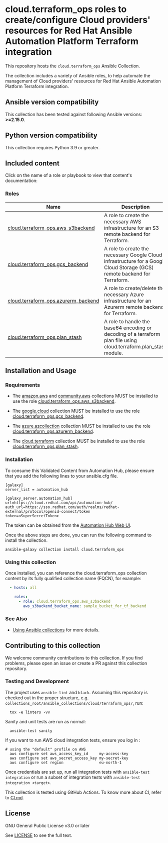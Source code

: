 # cloud.terraform_ops roles to create/configure Cloud providers' resources for Red Hat Ansible Automation Platform Terraform integration

This repository hosts the `cloud.terraform_ops` Ansible Collection.

The collection includes a variety of Ansible roles, to help automate the management of Cloud providers' resources for Red Hat Ansible
Automation Platform Terraform integration.

<!--start requires_ansible-->
## Ansible version compatibility

This collection has been tested against following Ansible versions: **>=2.15.0**.

## Python version compatibility

This collection requires Python 3.9 or greater.

## Included content

Click on the name of a role or playbook to view that content's documentation:

<!--start collection content-->
### Roles
Name | Description
--- | ---
[cloud.terraform_ops.aws_s3backend](https://github.com/redhat-cop/cloud.terraform_ops/blob/main/roles/aws_s3backend/README.md)|A role to create the necessary AWS infrastructure for an S3 remote backend for Terraform.
[cloud.terraform_ops.gcs_backend](https://github.com/redhat-cop/cloud.terraform_ops/blob/main/roles/gcs_backend/README.md)|A role to create the necessary Google Cloud infrastructure for a Google Cloud Storage (GCS) remote backend for Terraform.
[cloud.terraform_ops.azurerm_backend](https://github.com/redhat-cop/cloud.terraform_ops/tree/main/roles/azurerm_backend/README.md)|A role to create/delete the necessary Azure infrastructure for an Azurerm remote backend for Terraform.
[cloud.terraform_ops.plan_stash](https://github.com/redhat-cop/cloud.terraform_ops/tree/main/roles/plan_stash/README.md)|A role to handle the base64 encoding or decoding of a terraform plan file using cloud.terraform.plan_stash module.

## Installation and Usage

### Requirements

- The [amazon.aws](https://github.com/ansible-collections/amazon.aws) and [community.aws](https://github.com/ansible-collections/amazon.aws) collections MUST be installed to use the role [cloud.terraform_ops.aws_s3backend](https://github.com/redhat-cop/cloud.terraform_ops/blob/main/roles/aws_s3backend/README.md).

- The [google.cloud](https://github.com/ansible-collections/google.cloud) collection MUST be installed to use the role [cloud.terraform_ops.gcs_backend](https://github.com/redhat-cop/cloud.terraform_ops/blob/main/roles/gcs_backend/README.md).

- The [azure.azcollection](https://github.com/ansible-collections/azure) collection MUST be installed to use the role [cloud.terraform_ops.azurerm_backend](https://github.com/redhat-cop/cloud.terraform_ops/tree/main/roles/azurerm_backend/README.md).

- The [cloud.terraform](https://github.com/ansible-collections/cloud.terraform) collection MUST be installed to use the role [cloud.terraform_ops.plan_stash](https://github.com/redhat-cop/cloud.terraform_ops/tree/main/roles/cloud.terraform_ops.plan_stash/README.md).

### Installation

To consume this Validated Content from Automation Hub, please ensure that you add the following lines to your ansible.cfg file.

```
[galaxy]
server_list = automation_hub

[galaxy_server.automation_hub]
url=https://cloud.redhat.com/api/automation-hub/
auth_url=https://sso.redhat.com/auth/realms/redhat-external/protocol/openid-connect/token
token=<SuperSecretToken>
```
The token can be obtained from the [Automation Hub Web UI](https://console.redhat.com/ansible/automation-hub/token).

Once the above steps are done, you can run the following command to install the collection.

```
ansible-galaxy collection install cloud.terraform_ops
```

### Using this collection

Once installed, you can reference the cloud.terraform_ops collection content by its fully qualified collection name (FQCN), for example:

```yaml
  - hosts: all

    roles:
      - role: cloud.terraform_ops.aws_s3backend
        aws_s3backend_bucket_name: sample_bucket_for_tf_backend
```

### See Also

* [Using Ansible collections](https://docs.ansible.com/ansible/latest/user_guide/collections_using.html) for more details.

## Contributing to this collection

We welcome community contributions to this collection. If you find problems, please open an issue or create a PR against this collection repository.

### Testing and Development

The project uses `ansible-lint` and `black`.
Assuming this repository is checked out in the proper structure,
e.g. `collections_root/ansible_collections/cloud/terraform_ops/`, run:

```shell
  tox -e linters -vv
```

Sanity and unit tests are run as normal:

```shell
  ansible-test sanity
```

If you want to run AWS cloud integration tests, ensure you log in :

```shell
# using the "default" profile on AWS
  aws configure set aws_access_key_id     my-access-key
  aws configure set aws_secret_access_key my-secret-key
  aws configure set region                eu-north-1

```

Once credentials are set up, run all integration tests with `ansible-test integration` or run a subset of integration tests with `ansible-test integration <target>`.

This collection is tested using GitHub Actions. To know more about CI, refer to [CI.md](https://github.com/https://github.com/redhat-cop/cloud.terraform_ops/blob/main/CI.md).

## License

GNU General Public License v3.0 or later

See [LICENSE](https://github.com/redhat-cop/cloud.terraform_ops/blob/main/LICENSE) to see the full text.
